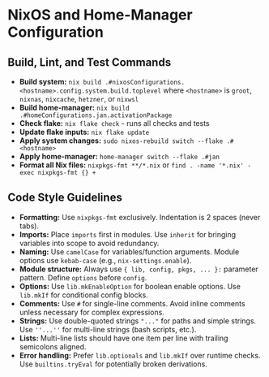 # NixOS and Home-Manager Configuration

## Build, Lint, and Test Commands

- **Build system:** `nix build .#nixosConfigurations.<hostname>.config.system.build.toplevel` where `<hostname>` is `groot`, `nixnas`, `nixcache`, `hetzner`, or `nixwsl`
- **Build home-manager:** `nix build .#homeConfigurations.jan.activationPackage`
- **Check flake:** `nix flake check` - runs all checks and tests
- **Update flake inputs:** `nix flake update`
- **Apply system changes:** `sudo nixos-rebuild switch --flake .#<hostname>`
- **Apply home-manager:** `home-manager switch --flake .#jan`
- **Format all Nix files:** `nixpkgs-fmt **/*.nix` or `find . -name '*.nix' -exec nixpkgs-fmt {} +`

## Code Style Guidelines

- **Formatting:** Use `nixpkgs-fmt` exclusively. Indentation is 2 spaces (never tabs).
- **Imports:** Place `imports` first in modules. Use `inherit` for bringing variables into scope to avoid redundancy.
- **Naming:** Use `camelCase` for variables/function arguments. Module options use `kebab-case` (e.g., `nix-settings.enable`).
- **Module structure:** Always use `{ lib, config, pkgs, ... }:` parameter pattern. Define `options` before `config`.
- **Options:** Use `lib.mkEnableOption` for boolean enable options. Use `lib.mkIf` for conditional config blocks.
- **Comments:** Use `#` for single-line comments. Avoid inline comments unless necessary for complex expressions.
- **Strings:** Use double-quoted strings `"..."` for paths and simple strings. Use `''...''` for multi-line strings (bash scripts, etc.).
- **Lists:** Multi-line lists should have one item per line with trailing semicolons aligned.
- **Error handling:** Prefer `lib.optionals` and `lib.mkIf` over runtime checks. Use `builtins.tryEval` for potentially broken derivations.
